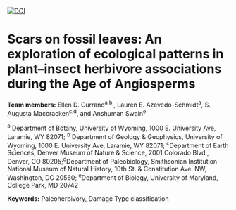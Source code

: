 [![DOI](https://zenodo.org/badge/355561540.svg)](https://zenodo.org/badge/latestdoi/355561540)

# Scars on fossil leaves: An exploration of ecological patterns in plant–insect herbivore associations during the Age of Angiosperms #
**Team members:** Ellen D. Currano<sup>a,b </sup>, Lauren E. Azevedo-Schmidt<sup>a</sup>, S. Augusta Maccracken<sup>c,d</sup>, and Anshuman Swain<sup>e</sup>

<sup>a</sup> Department of Botany, University of Wyoming, 1000 E. University Ave, Laramie, WY 82071;
<sup>b</sup> Department of Geology & Geophysics, University of Wyoming, 1000 E. University Ave, Laramie, WY 82071; <sup>c</sup>Department of Earth Sciences, Denver Museum of Nature & Science, 2001 Colorado Blvd., Denver, CO 80205;<sup>d</sup>Department of Paleobiology, Smithsonian Institution National Museum of Natural History, 10th St. & Constitution Ave. NW, Washington, DC 20560; <sup>e</sup>Department of Biology, University of Maryland, College Park, MD 20742


**Keywords:** Paleoherbivory, Damage Type classification

